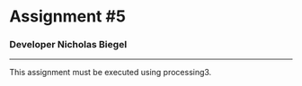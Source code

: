 # Assignment #5
### Developer Nicholas Biegel
---

This assignment must be executed using processing3.
